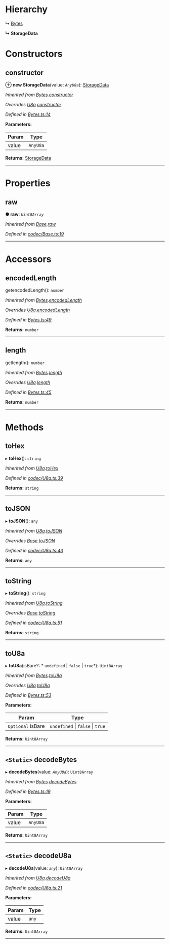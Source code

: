 

# Hierarchy

↳  [Bytes](_bytes_.bytes.md)

**↳ StorageData**

# Constructors

<a id="constructor"></a>

##  constructor

⊕ **new StorageData**(value: *`AnyU8a`*): [StorageData](_storagedata_.storagedata.md)

*Inherited from [Bytes](_bytes_.bytes.md).[constructor](_bytes_.bytes.md#constructor)*

*Overrides [U8a](_codec_u8a_.u8a.md).[constructor](_codec_u8a_.u8a.md#constructor)*

*Defined in [Bytes.ts:14](https://github.com/polkadot-js/api/blob/f6506db/packages/types/src/Bytes.ts#L14)*

**Parameters:**

| Param | Type |
| ------ | ------ |
| value | `AnyU8a` |

**Returns:** [StorageData](_storagedata_.storagedata.md)

___

# Properties

<a id="raw"></a>

##  raw

**● raw**: *`Uint8Array`*

*Inherited from [Base](_codec_base_.base.md).[raw](_codec_base_.base.md#raw)*

*Defined in [codec/Base.ts:19](https://github.com/polkadot-js/api/blob/f6506db/packages/types/src/codec/Base.ts#L19)*

___

# Accessors

<a id="encodedlength"></a>

##  encodedLength

getencodedLength(): `number`

*Inherited from [Bytes](_bytes_.bytes.md).[encodedLength](_bytes_.bytes.md#encodedlength)*

*Overrides [U8a](_codec_u8a_.u8a.md).[encodedLength](_codec_u8a_.u8a.md#encodedlength)*

*Defined in [Bytes.ts:49](https://github.com/polkadot-js/api/blob/f6506db/packages/types/src/Bytes.ts#L49)*

**Returns:** `number`

___
<a id="length"></a>

##  length

getlength(): `number`

*Inherited from [Bytes](_bytes_.bytes.md).[length](_bytes_.bytes.md#length)*

*Overrides [U8a](_codec_u8a_.u8a.md).[length](_codec_u8a_.u8a.md#length)*

*Defined in [Bytes.ts:45](https://github.com/polkadot-js/api/blob/f6506db/packages/types/src/Bytes.ts#L45)*

**Returns:** `number`

___

# Methods

<a id="tohex"></a>

##  toHex

▸ **toHex**(): `string`

*Inherited from [U8a](_codec_u8a_.u8a.md).[toHex](_codec_u8a_.u8a.md#tohex)*

*Defined in [codec/U8a.ts:39](https://github.com/polkadot-js/api/blob/f6506db/packages/types/src/codec/U8a.ts#L39)*

**Returns:** `string`

___
<a id="tojson"></a>

##  toJSON

▸ **toJSON**(): `any`

*Inherited from [U8a](_codec_u8a_.u8a.md).[toJSON](_codec_u8a_.u8a.md#tojson)*

*Overrides [Base](_codec_base_.base.md).[toJSON](_codec_base_.base.md#tojson)*

*Defined in [codec/U8a.ts:43](https://github.com/polkadot-js/api/blob/f6506db/packages/types/src/codec/U8a.ts#L43)*

**Returns:** `any`

___
<a id="tostring"></a>

##  toString

▸ **toString**(): `string`

*Inherited from [U8a](_codec_u8a_.u8a.md).[toString](_codec_u8a_.u8a.md#tostring)*

*Overrides [Base](_codec_base_.base.md).[toString](_codec_base_.base.md#tostring)*

*Defined in [codec/U8a.ts:51](https://github.com/polkadot-js/api/blob/f6506db/packages/types/src/codec/U8a.ts#L51)*

**Returns:** `string`

___
<a id="tou8a"></a>

##  toU8a

▸ **toU8a**(isBare?: * `undefined` &#124; `false` &#124; `true`*): `Uint8Array`

*Inherited from [Bytes](_bytes_.bytes.md).[toU8a](_bytes_.bytes.md#tou8a)*

*Overrides [U8a](_codec_u8a_.u8a.md).[toU8a](_codec_u8a_.u8a.md#tou8a)*

*Defined in [Bytes.ts:53](https://github.com/polkadot-js/api/blob/f6506db/packages/types/src/Bytes.ts#L53)*

**Parameters:**

| Param | Type |
| ------ | ------ |
| `Optional` isBare |  `undefined` &#124; `false` &#124; `true`|

**Returns:** `Uint8Array`

___
<a id="decodebytes"></a>

## `<Static>` decodeBytes

▸ **decodeBytes**(value: *`AnyU8a`*): `Uint8Array`

*Inherited from [Bytes](_bytes_.bytes.md).[decodeBytes](_bytes_.bytes.md#decodebytes)*

*Defined in [Bytes.ts:19](https://github.com/polkadot-js/api/blob/f6506db/packages/types/src/Bytes.ts#L19)*

**Parameters:**

| Param | Type |
| ------ | ------ |
| value | `AnyU8a` |

**Returns:** `Uint8Array`

___
<a id="decodeu8a"></a>

## `<Static>` decodeU8a

▸ **decodeU8a**(value: *`any`*): `Uint8Array`

*Inherited from [U8a](_codec_u8a_.u8a.md).[decodeU8a](_codec_u8a_.u8a.md#decodeu8a)*

*Defined in [codec/U8a.ts:21](https://github.com/polkadot-js/api/blob/f6506db/packages/types/src/codec/U8a.ts#L21)*

**Parameters:**

| Param | Type |
| ------ | ------ |
| value | `any` |

**Returns:** `Uint8Array`

___

